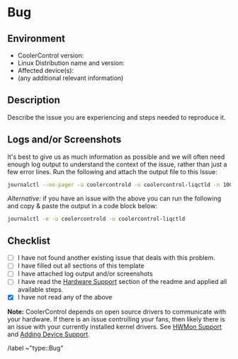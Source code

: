 # Bug

## Environment

- CoolerControl version:
- Linux Distribution name and version:
- Affected device(s):
- (any additional relevant information)

## Description

Describe the issue you are experiencing and steps needed to reproduce it.

## Logs and/or Screenshots

It's best to give us as much information as possible and we will often need enough log output to
understand the context of the issue, rather than just a few error lines. Run the following and
attach the output file to this Issue:

```bash
journalctl --no-pager -u coolercontrold -u coolercontrol-liqctld -n 10000 > ~/Documents/coolercontrol-daemons.log
```

_Alternative:_ if you have an issue with the above you can run the following and copy & paste the
output in a code block below:

```bash
journalctl -e -u coolercontrold -u coolercontrol-liqctld
```

## Checklist

- [ ] I have not found another existing issue that deals with this problem.
- [ ] I have filled out all sections of this template
- [ ] I have attached log output and/or screenshots
- [ ] I have read the
      [Hardware Support](https://gitlab.com/coolercontrol/coolercontrol#why-is-my-hardware-not-showingworking)
      section of the readme and applied all available steps.
- [x] I have not read any of the above

**Note:** CoolerControl depends on open source drivers to communicate with your hardware. If there
is an issue controlling your fans, then likely there is an issue with your currently installed
kernel drivers. See
[HWMon Support](https://gitlab.com/coolercontrol/coolercontrol/-/wikis/HWMon-Support) and
[Adding Device Support](https://gitlab.com/coolercontrol/coolercontrol/-/wikis/adding-device-support).

/label ~"type::Bug"
